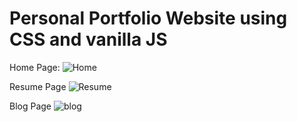 # Personal Portfolio Website using CSS and vanilla JS


Home Page:
![Home](https://github.com/user-attachments/assets/4ab5938a-1766-4875-80f3-8921503bd674)

Resume Page
![Resume](https://github.com/user-attachments/assets/51fecb18-7abf-4e60-be84-d35335ec4d64)

Blog Page
![blog](https://github.com/user-attachments/assets/220c5aab-ee74-4145-b968-f72a14248d40)

